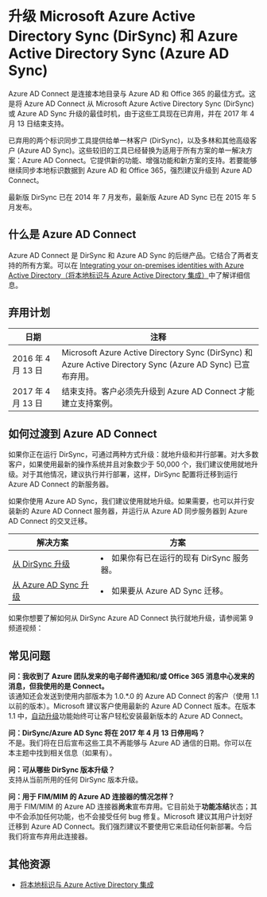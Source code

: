 <properties
	pageTitle="从 DirSync 和 Azure AD Sync 升级 | Azure"
	description="介绍如何从 DirSync 和 Azure AD Sync 升级到 Azure AD Connect。"
	services="active-directory"
	documentationCenter=""
	authors="andkjell"
	manager="stevenpo"
	editor=""/>

<tags
	ms.service="active-directory"
	ms.date="05/11/2016"
	wacn.date="06/24/2016"/>


# 升级 Microsoft Azure Active Directory Sync (DirSync) 和 Azure Active Directory Sync (Azure AD Sync)
Azure AD Connect 是连接本地目录与 Azure AD 和 Office 365 的最佳方式。这是将 Azure AD Connect 从 Microsoft Azure Active Directory Sync (DirSync) 或 Azure AD Sync 升级的最佳时机，由于这些工具现在已弃用，并在 2017 年 4 月 13 日结束支持。

已弃用的两个标识同步工具提供给单一林客户 (DirSync)，以及多林和其他高级客户 (Azure AD Sync)。这些较旧的工具已经替换为适用于所有方案的单一解决方案：Azure AD Connect。它提供新的功能、增强功能和新方案的支持。若要能够继续同步本地标识数据到 Azure AD 和 Office 365，强烈建议升级到 Azure AD Connect。

最新版 DirSync 已在 2014 年 7 月发布，最新版 Azure AD Sync 已在 2015 年 5 月发布。

## 什么是 Azure AD Connect
Azure AD Connect 是 DirSync 和 Azure AD Sync 的后继产品。它结合了两者支持的所有方案。可以在 [Integrating your on-premises identities with Azure Active Directory（将本地标识与 Azure Active Directory 集成）](/documentation/articles/active-directory-aadconnect/)中了解详细信息。

## 弃用计划

|日期 | 注释 |
| --- | --- |
| 2016 年 4 月 13 日 | Microsoft Azure Active Directory Sync (DirSync) 和 Azure Active Directory Sync (Azure AD Sync) 已宣布弃用。 |
| 2017 年 4 月 13 日 | 结束支持。客户必须先升级到 Azure AD Connect 才能建立支持案例。 |

## 如何过渡到 Azure AD Connect
如果你正在运行 DirSync，可通过两种方式升级：就地升级和并行部署。对大多数客户，如果使用最新的操作系统并且对象数少于 50,000 个，我们建议使用就地升级。对于其他情况，建议执行并行部署，这样，DirSync 配置将迁移到运行 Azure AD Connect 的新服务器。

如果你使用 Azure AD Sync，我们建议使用就地升级。如果需要，也可以并行安装新的 Azure AD Connect 服务器，并运行从 Azure AD 同步服务器到 Azure AD Connect 的交叉迁移。

| 解决方案 | 方案 |
| ----- | ----- |
| [从 DirSync 升级](/documentation/articles/active-directory-aadconnect-dirsync-upgrade-get-started/) | <li>如果你有已在运行的现有 DirSync 服务器。</li>
| [从 Azure AD Sync 升级](/documentation/articles/active-directory-aadconnect-upgrade-previous-version/)| <li>如果要从 Azure AD Sync 迁移。</li>

如果你想要了解如何从 DirSync Azure AD Connect 执行就地升级，请参阅第 9 频道视频：



## 常见问题
**问：我收到了 Azure 团队发来的电子邮件通知和/或 Office 365 消息中心发来的消息，但我使用的是 Connect。**  
该通知还会发送到使用内部版本为 1.0.*.0 的 Azure AD Connect 的客户（使用 1.1 以前的版本）。Microsoft 建议客户使用最新的 Azure AD Connect 版本。在版本 1.1 中，[自动升级](/documentation/articles/active-directory-aadconnect-feature-automatic-upgrade/)功能始终可让客户轻松安装最新版本的 Azure AD Connect。

**问：DirSync/Azure AD Sync 将在 2017 年 4 月 13 日停用吗？**  
不是。我们将在日后宣布这些工具不再能够与 Azure AD 通信的日期。你可以在本主题中找到相关信息（如果有）。

**问：可从哪些 DirSync 版本升级？**  
支持从当前所用的任何 DirSync 版本升级。

**问：用于 FIM/MIM 的 Azure AD 连接器的情况怎样？**  
用于 FIM/MIM 的 Azure AD 连接器**尚未**宣布弃用。它目前处于**功能冻结**状态；其中不会添加任何功能，也不会接受任何 bug 修复。Microsoft 建议其用户计划好迁移到 Azure AD Connect。我们强烈建议不要使用它来启动任何新部署。今后我们将宣布弃用此连接器。

## 其他资源

* [将本地标识与 Azure Active Directory 集成](/documentation/articles/active-directory-aadconnect/)

<!---HONumber=Mooncake_0606_2016-->